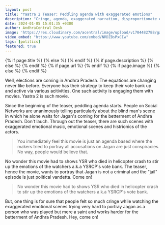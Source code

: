 ```yaml
---
layout: post
title: "Yaatra 2 Teaser: Peddling agenda with exaggerated emotions"
description: "Cringe, agenda, exaggerated narration, disproportionate emotions all over."
date: 2024-01-05 15:01:35 +0300
author: AndhraCentral Desk
image: 'https://res.cloudinary.com/acentral/image/upload/v1704482788/ganja/Yatra-2_zmso80.jpg'
video_embed: "https://www.youtube.com/embed/NRDZBsPxCIw"
tags: [politics]
featured: true
---
```


<meta content="{{ site.title }}" property="og:site_name">
{% if page.title %}
  <meta content="{{ page.title }}" property="og:title">
{% else %}
  <meta content="{{ site.title }}" property="og:title">
{% endif %}
{% if page.description %}
  <meta content="{{ page.description }}" property="og:description">
{% else %}
  <meta content="{{ site.description }}" property="og:description">
{% endif %}
{% if page.url %}
  <meta content="{{ site.url }}{{ page.url }}" property="og:url">
{% endif %}
{% if page.image %}
  <meta content="https://res.cloudinary.com/acentral/image/upload/v1704482788/ganja/Yatra-2_zmso80.jpg" property="og:image">
{% else %}
  <meta content="{{ site.url }}/images/og.png" property="og:image">
{% endif %}

Well, elections are coming in Andhra Pradesh. The equations are changing never like before. Everyone has their strategy to keep their vote bank up and active via various acitivities. One such activity is engaging them with movies. Yaatra 2 is such movie.

Since the beginning of the teaser, peddling agenda starts. People on Social Networks are unanimously telling particularly about the blind man's scene in which he alone waits for Jagan's coming for the betterment of Andhra Pradesh. Don't lauch. Through out the teaser, there are such scenes with exaggerated emotional music, emotional scenes and histrionics of the actors. 

> You immediately feel this movie is just an agenda based where the makers tried to portray all accusations on Jagan are just conspiracies. No way, people would believe that.

No wonder this movie had to shows YSR who died in helicopter crash to stir up the emotions of the watchers a.k.a YSRCP's vote bank. The teaser, hence the movie, wants to portray that Jagan is not a criminal and the "jail" episode is just political vandetta. Come on!

> No wonder this movie had to shows YSR who died in helicopter crash to stir up the emotions of the watchers a.k.a YSRCP's vote bank.

But, one thing is for sure that people felt so much cringe while watching the exaggerated emotional scenes trying very hard to portray Jagan as a person who was played but mere a saint and works harder for the betterment of Andhra Pradesh. Hey, come on!
